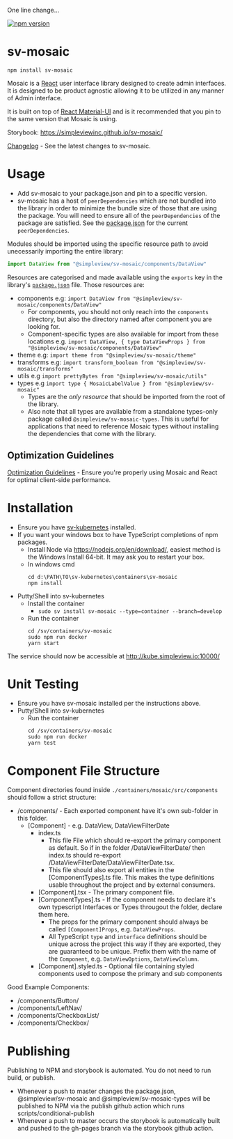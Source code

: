 One line change...

[![npm version](https://badge.fury.io/js/%40simpleview%2Fsv-mosaic.svg)](https://badge.fury.io/js/%40simpleview%2Fsv-mosaic)

# sv-mosaic

```
npm install sv-mosaic
```

Mosaic is a [React](https://reactjs.org/) user interface library designed to create admin interfaces. It is designed to be product agnostic allowing it to be utilized in any manner of Admin interface.

It is built on top of [React Material-UI](https://mui.com/) and is it recommended that you pin to the same version that Mosaic is using.

Storybook: https://simpleviewinc.github.io/sv-mosaic/

[Changelog](changelog.md) - See the latest changes to sv-mosaic.

# Usage

* Add sv-mosaic to your package.json and pin to a specific version.
* sv-mosaic has a host of `peerDependencies` which are not bundled into the library in order to minimize the bundle size of those that are using the package. You will need to ensure all of the `peerDependencies` of the package are satisfied. See the [package.json](package.json) for the current `peerDependencies`.

Modules should be imported using the specific resource path to avoid unecessarily importing the entire library:

```js
import DataView from "@simpleview/sv-mosaic/components/DataView"
```

Resources are categorised and made available using the `exports` key in the library's [`package.json`](package.json) file. Those resources are:

* components e.g: `import DataView from "@simpleview/sv-mosaic/components/DataView"`
  * For components, you should not only reach into the `components` directory, but also the directory named after component you are looking for.
  * Component-specific types are also available for import from these locations e.g. `import DataView, { type DataViewProps } from "@simpleview/sv-mosaic/components/DataView"`
* theme e.g: `import theme from "@simpleview/sv-mosaic/theme"`
* transforms e.g: `import transform_boolean from "@simpleview/sv-mosaic/transforms"`
* utils e.g `import prettyBytes from "@simpleview/sv-mosaic/utils"`
* types e.g `import type { MosaicLabelValue } from "@simpleview/sv-mosaic"`
  * Types are the *only resource* that should be imported from the root of the library.
  * Also note that all types are available from a standalone types-only package called `@simpleview/sv-mosaic-types`. This is useful for applications that need to reference Mosaic types without installing the dependencies that come with the library.

## Optimization Guidelines

[Optimization Guidelines](optimization.md) - Ensure you're properly using Mosaic and React for optimal client-side performance.

# Installation

* Ensure you have [sv-kubernetes](https://github.com/simpleviewinc/sv-kubernetes) installed.
* If you want your windows box to have TypeScript completions of npm packages.
	* Install Node via https://nodejs.org/en/download/, easiest method is the Windows Install 64-bit. It may ask you to restart your box.
	* In windows cmd
		```
		cd d:\PATH\TO\sv-kubernetes\containers\sv-mosaic
		npm install
		```
* Putty/Shell into sv-kubernetes
	* Install the container
		* `sudo sv install sv-mosaic --type=container --branch=develop`
	* Run the container
		```
		cd /sv/containers/sv-mosaic
		sudo npm run docker
		yarn start
		```

The service should now be accessible at http://kube.simpleview.io:10000/

# Unit Testing

* Ensure you have sv-mosaic installed per the instructions above.
* Putty/Shell into sv-kubernetes
	* Run the container
		```
		cd /sv/containers/sv-mosaic
		sudo npm run docker
		yarn test
		```

# Component File Structure

Component directories found inside `./containers/mosaic/src/components` should follow a strict structure:

* /components/ - Each exported component have it's own sub-folder in this folder.
	* [Component] - e.g. DataView, DataViewFilterDate
		* index.ts
			* This file File which should re-export the primary component as default. So if in the folder /DataViewFilterDate/ then index.ts should re-export /DataViewFilterDate/DataViewFilterDate.tsx.
			* This file should also export all entities in the [ComponentTypes].ts file. This makes the type definitions usable throughout the project and by external consumers.
		* [Component].tsx - The primary component file.
		* [ComponentTypes].ts - If the component needs to declare it's own typescript Interfaces or Types througout the folder, declare them here.
			* The props for the primary component should always be called `[Component]Props`, e.g. `DataViewProps`.
			* All TypeScript `type` and `interface` definitions should be unique across the project this way if they are exported, they are guaranteed to be unique. Prefix them with the name of the `Component`, e.g. `DataViewOptions`, `DataViewColumn`.
		* [Component].styled.ts - Optional file containing styled components used to compose the primary and sub components

Good Example Components:

* /components/Button/
* /components/LeftNav/
* /components/CheckboxList/
* /components/Checkbox/

# Publishing

Publishing to NPM and storybook is automated. You do not need to run build, or publish.

* Whenever a push to master changes the package.json, @simpleview/sv-mosaic and @simpleview/sv-mosaic-types will be published to NPM via the publish github action which runs scripts/conditional-publish
* Whenever a push to master occurs the storybook is automatically built and pushed to the gh-pages branch via the storybook github action.
